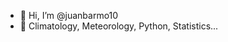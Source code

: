 - 👋 Hi, I’m @juanbarmo10
- 👀 Climatology, Meteorology, Python, Statistics...

<!---
juanbarmo10/juanbarmo10 is a ✨ special ✨ repository because its `README.md` (this file) appears on your GitHub profile.
You can click the Preview link to take a look at your changes.
--->
